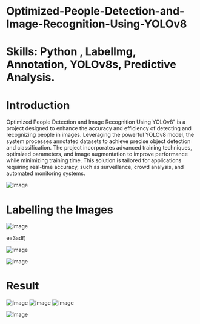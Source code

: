 # Optimized-People-Detection-and-Image-Recognition-Using-YOLOv8
# Skills: Python , Labellmg, Annotation, YOLOv8s, Predictive Analysis.

# Introduction
Optimized People Detection and Image Recognition Using YOLOv8" is a project designed to enhance the accuracy and efficiency of detecting and recognizing people in images. Leveraging the powerful YOLOv8 model, the system processes annotated datasets to achieve precise object detection and classification. The project incorporates advanced training techniques, optimized parameters, and image augmentation to improve performance while minimizing training time. This solution is tailored for applications requiring real-time accuracy, such as surveillance, crowd analysis, and automated monitoring systems.


![Image](https://github.com/user-attachments/assets/89a856fb-8471-4948-80b5-786d4bea3adf)

# Labelling the Images

![Image](https://github.com/user-attachments/assets/3c54fb08-59e7-477a-b60d-09ba7fb172f2)

ea3adf)

![Image](https://github.com/user-attachments/assets/a6a258e5-5586-4833-a313-94dad1e7c515)

![Image](https://github.com/user-attachments/assets/2d4ecbcb-61e1-4e55-bf64-117a337eff1c)

# Result 

![Image](https://github.com/user-attachments/assets/63e95831-23b8-4d2c-ae5c-05d0230aca57)
![Image](https://github.com/user-attachments/assets/64899a95-aa62-484b-aef4-8e245d6654cc)
![Image](https://github.com/user-attachments/assets/ec589aab-ad8c-4283-bc71-dee2cc7eeb44)

![Image](https://github.com/user-attachments/assets/79737c60-f949-4b1c-933e-dfd70b768602)
